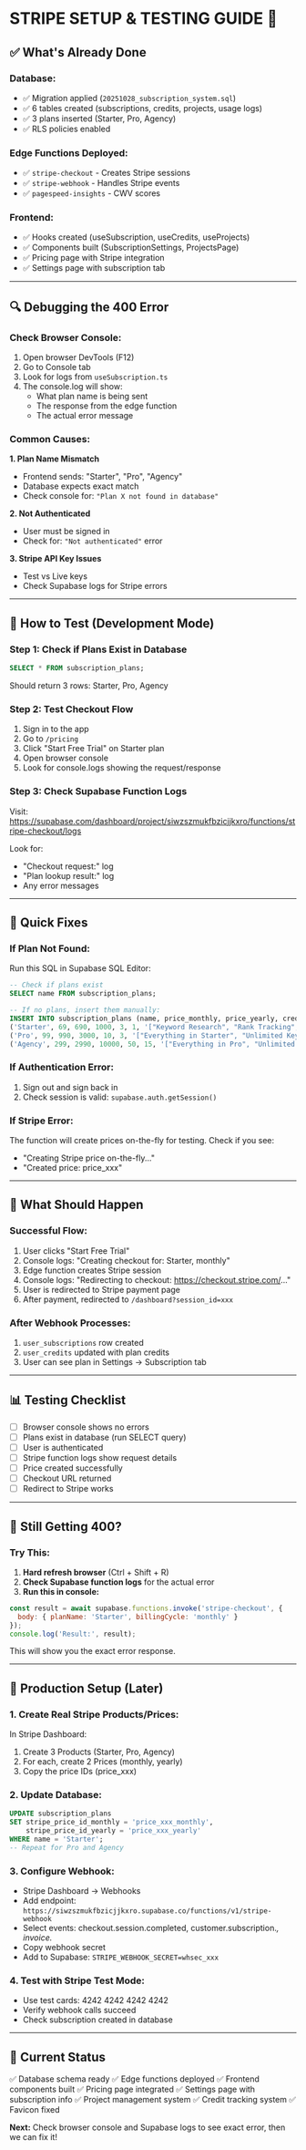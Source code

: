 # STRIPE SETUP & TESTING GUIDE 🚀

## ✅ What's Already Done

### Database:
- ✅ Migration applied (`20251028_subscription_system.sql`)
- ✅ 6 tables created (subscriptions, credits, projects, usage logs)
- ✅ 3 plans inserted (Starter, Pro, Agency)
- ✅ RLS policies enabled

### Edge Functions Deployed:
- ✅ `stripe-checkout` - Creates Stripe sessions
- ✅ `stripe-webhook` - Handles Stripe events
- ✅ `pagespeed-insights` - CWV scores

### Frontend:
- ✅ Hooks created (useSubscription, useCredits, useProjects)
- ✅ Components built (SubscriptionSettings, ProjectsPage)
- ✅ Pricing page with Stripe integration
- ✅ Settings page with subscription tab

---

## 🔍 Debugging the 400 Error

### Check Browser Console:
1. Open browser DevTools (F12)
2. Go to Console tab
3. Look for logs from `useSubscription.ts`
4. The console.log will show:
   - What plan name is being sent
   - The response from the edge function
   - The actual error message

### Common Causes:

**1. Plan Name Mismatch**
- Frontend sends: "Starter", "Pro", "Agency"
- Database expects exact match
- Check console for: `"Plan X not found in database"`

**2. Not Authenticated**
- User must be signed in
- Check for: `"Not authenticated"` error

**3. Stripe API Key Issues**
- Test vs Live keys
- Check Supabase logs for Stripe errors

---

## 🧪 How to Test (Development Mode)

### Step 1: Check if Plans Exist in Database
```sql
SELECT * FROM subscription_plans;
```
Should return 3 rows: Starter, Pro, Agency

### Step 2: Test Checkout Flow
1. Sign in to the app
2. Go to `/pricing`
3. Click "Start Free Trial" on Starter plan
4. Open browser console
5. Look for console.logs showing the request/response

### Step 3: Check Supabase Function Logs
Visit: https://supabase.com/dashboard/project/siwzszmukfbzicjjkxro/functions/stripe-checkout/logs

Look for:
- "Checkout request:" log
- "Plan lookup result:" log
- Any error messages

---

## 🔧 Quick Fixes

### If Plan Not Found:
Run this SQL in Supabase SQL Editor:
```sql
-- Check if plans exist
SELECT name FROM subscription_plans;

-- If no plans, insert them manually:
INSERT INTO subscription_plans (name, price_monthly, price_yearly, credits_per_month, max_projects, max_team_members, features) VALUES
('Starter', 69, 690, 1000, 3, 1, '["Keyword Research", "Rank Tracking", "Content Repurpose", "Site Audit", "Email Support"]'::jsonb),
('Pro', 99, 990, 3000, 10, 3, '["Everything in Starter", "Unlimited Keywords", "Backlink Analysis", "Priority Support", "White-Label Reports"]'::jsonb),
('Agency', 299, 2990, 10000, 50, 15, '["Everything in Pro", "Unlimited Everything", "API Access", "Dedicated Manager", "24/7 Support"]'::jsonb);
```

### If Authentication Error:
1. Sign out and sign back in
2. Check session is valid: `supabase.auth.getSession()`

### If Stripe Error:
The function will create prices on-the-fly for testing. Check if you see:
- "Creating Stripe price on-the-fly..."
- "Created price: price_xxx"

---

## 🎯 What Should Happen

### Successful Flow:
1. User clicks "Start Free Trial"
2. Console logs: "Creating checkout for: Starter, monthly"
3. Edge function creates Stripe session
4. Console logs: "Redirecting to checkout: https://checkout.stripe.com/..."
5. User is redirected to Stripe payment page
6. After payment, redirected to `/dashboard?session_id=xxx`

### After Webhook Processes:
1. `user_subscriptions` row created
2. `user_credits` updated with plan credits
3. User can see plan in Settings → Subscription tab

---

## 📊 Testing Checklist

- [ ] Browser console shows no errors
- [ ] Plans exist in database (run SELECT query)
- [ ] User is authenticated
- [ ] Stripe function logs show request details
- [ ] Price created successfully
- [ ] Checkout URL returned
- [ ] Redirect to Stripe works

---

## 🐛 Still Getting 400?

### Try This:
1. **Hard refresh browser** (Ctrl + Shift + R)
2. **Check Supabase function logs** for the actual error
3. **Run this in console:**
```javascript
const result = await supabase.functions.invoke('stripe-checkout', {
  body: { planName: 'Starter', billingCycle: 'monthly' }
});
console.log('Result:', result);
```

This will show you the exact error response.

---

## 🔐 Production Setup (Later)

### 1. Create Real Stripe Products/Prices:
In Stripe Dashboard:
1. Create 3 Products (Starter, Pro, Agency)
2. For each, create 2 Prices (monthly, yearly)
3. Copy the price IDs (price_xxx)

### 2. Update Database:
```sql
UPDATE subscription_plans 
SET stripe_price_id_monthly = 'price_xxx_monthly',
    stripe_price_id_yearly = 'price_xxx_yearly'
WHERE name = 'Starter';
-- Repeat for Pro and Agency
```

### 3. Configure Webhook:
- Stripe Dashboard → Webhooks
- Add endpoint: `https://siwzszmukfbzicjjkxro.supabase.co/functions/v1/stripe-webhook`
- Select events: checkout.session.completed, customer.subscription.*, invoice.*
- Copy webhook secret
- Add to Supabase: `STRIPE_WEBHOOK_SECRET=whsec_xxx`

### 4. Test with Stripe Test Mode:
- Use test cards: 4242 4242 4242 4242
- Verify webhook calls succeed
- Check subscription created in database

---

## 🎉 Current Status

✅ Database schema ready
✅ Edge functions deployed
✅ Frontend components built
✅ Pricing page integrated
✅ Settings page with subscription info
✅ Project management system
✅ Credit tracking system
✅ Favicon fixed

**Next:** Check browser console and Supabase logs to see exact error, then we can fix it!

